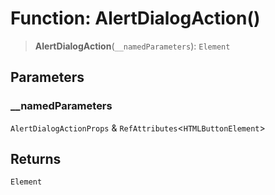 # Function: AlertDialogAction()

> **AlertDialogAction**(`__namedParameters`): `Element`

## Parameters

### \_\_namedParameters

`AlertDialogActionProps` & `RefAttributes`\<`HTMLButtonElement`\>

## Returns

`Element`

